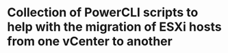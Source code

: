# Collection of PowerCLI scripts to help with the migration of ESXi hosts from one vCenter to another
